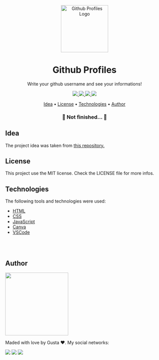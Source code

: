<div align="center">
    <img src="https://i.ibb.co/Qkzh9sw/github-Profiles-Logo.png" alt="Github Profiles Logo" style="width:150px;">
    <h1>Github Profiles</h1>
    <p>Write your github username and see your informations!</p>
    <a href="https://developer.mozilla.org/pt-BR/docs/Web/HTML" target="_blank">
        <img src="https://img.shields.io/static/v1?label=HTML&message=V5&color=2add1a&style=for-the-badge&logo=">
    </a>
    <a href="https://developer.mozilla.org/pt-BR/docs/Web/CSS/" target="_blank">
        <img src="https://img.shields.io/static/v1?label=CSS&message=V3&color=2add1a&style=for-the-badge&logo=">
    </a>
    <a href="https://developer.mozilla.org/pt-BR/docs/Web/JavaScript" target="_blank">
        <img src="https://img.shields.io/static/v1?label=JS&message=ES6&color=2add1a&style=for-the-badge&logo=">
    </a>
    <a href="https://www.canva.com" target="_blank">
        <img src="https://img.shields.io/static/v1?label=Canva&message=V2.0&color=2add1a&style=for-the-badge&logo=">
    </a>
   <p>
        <a href="#idea">Idea</a> • 
        <a href="#license">License</a> • 
        <a href="#technologies">Technologies</a> •
        <a href="#author">Author</a>
  </p>
  <h3 align="center">🚧  Not finished...  🚧</h3>
</div>

<div id="idea">
    <h2>Idea</h2>
    <p>The project idea was taken from <a href="https://github.com/florinpop17/app-ideas/blob/master/Projects/2-Intermediate/GitHub-Profiles.md" target="_blank">this repository.</a></p>
<div>

<div id="license">
    <h2>License</h2>
    <p>This project use the MIT license. Check the LICENSE file for more infos.</p>
<div>
 
<div id="technologies">
    <h2>Technologies</h2>
    <p>The following tools and technologies were used:</p>
    <ul>
        <li><a href="https://developer.mozilla.org/pt-BR/docs/Web/HTML" target="_blank">HTML</a></li>
        <li><a href="https://developer.mozilla.org/pt-BR/docs/Web/CSS/" target="_blank">CSS</a></li>
        <li><a href="https://developer.mozilla.org/pt-BR/docs/Web/JavaScript" target="_blank">JavaScript</a></li>
        <li><a href="https://www.canva.com" target="_blank">Canva</a></li>
        <li><a href="https://code.visualstudio.com/" target="_blank">VSCode</a></li>
    </ul>
    <br>
    <br>
<div>
  
<div id="author">
    <h2>Author</h2>
    <img src="https://i.ibb.co/zmSvf43/Gustavo.png" width="200px">
    <p>Maded with love by Gusta ❤️. My social networks:</p>
    <a href="https://www.instagram.com/gustavo_santosfr/" target="_blank"><img src="https://img.shields.io/badge/Instagram-E4405F?style=for-the-badge&logo=instagram&logoColor=white" target="_blank"></a>
    <a href="https://www.linkedin.com/in/gustavo-ferreira-dos-santos-a3b6b1231/" target="_blank"><img src="https://img.shields.io/badge/LinkedIn-0077B5?style=for-the-badge&logo=linkedin&logoColor=white" target="_blank"></a>
    <a href="https://github.com/Gusta-snt" target="_blank"><img src="https://img.shields.io/badge/GitHub-100000?style=for-the-badge&logo=github&logoColor=white" target="_blank"></a>
</div>



